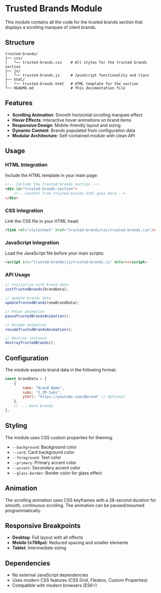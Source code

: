 # Trusted Brands Module

This module contains all the code for the trusted brands section that displays a scrolling marquee of client brands.

## Structure

```
trusted-brands/
├── css/
│   └── trusted-brands.css    # All styles for the trusted brands section
├── js/
│   └── trusted-brands.js     # JavaScript functionality and class
├── html/
│   └── trusted-brands.html   # HTML template for the section
└── README.md                 # This documentation file
```

## Features

- **Scrolling Animation**: Smooth horizontal scrolling marquee effect
- **Hover Effects**: Interactive hover animations on brand items
- **Responsive Design**: Mobile-friendly layout and sizing
- **Dynamic Content**: Brands populated from configuration data
- **Modular Architecture**: Self-contained module with clean API

## Usage

### HTML Integration
Include the HTML template in your main page:
```html
<!-- Include the trusted brands section -->
<div id="trusted-brands-section">
    <!-- Content from trusted-brands.html goes here -->
</div>
```

### CSS Integration
Link the CSS file in your HTML head:
```html
<link rel="stylesheet" href="trusted-brands/css/trusted-brands.css"/>
```

### JavaScript Integration
Load the JavaScript file before your main scripts:
```html
<script src="trusted-brands/js/trusted-brands.js" defer></script>
```

### API Usage
```javascript
// Initialize with brand data
initTrustedBrands(brandData);

// Update brands data
updateTrustedBrands(newBrandData);

// Pause animation
pauseTrustedBrandsAnimation();

// Resume animation
resumeTrustedBrandsAnimation();

// Destroy instance
destroyTrustedBrands();
```

## Configuration

The module expects brand data in the following format:
```javascript
const brandData = [
    {
        name: "Brand Name",
        subs: "1.2M Subs",
        ytUrl: "https://youtube.com/@brand" // Optional
    },
    // ... more brands
];
```

## Styling

The module uses CSS custom properties for theming:
- `--background`: Background color
- `--card`: Card background color
- `--foreground`: Text color
- `--primary`: Primary accent color
- `--accent`: Secondary accent color
- `--glass-border`: Border color for glass effect

## Animation

The scrolling animation uses CSS keyframes with a 28-second duration for smooth, continuous scrolling. The animation can be paused/resumed programmatically.

## Responsive Breakpoints

- **Desktop**: Full layout with all effects
- **Mobile (≤768px)**: Reduced spacing and smaller elements
- **Tablet**: Intermediate sizing

## Dependencies

- No external JavaScript dependencies
- Uses modern CSS features (CSS Grid, Flexbox, Custom Properties)
- Compatible with modern browsers (ES6+)

